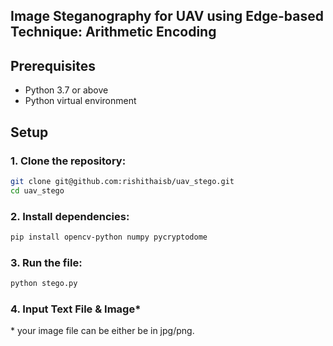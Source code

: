 ## Image Steganography for UAV using Edge-based Technique: Arithmetic Encoding 
## Prerequisites
- Python 3.7 or above
- Python virtual environment

## Setup
### 1. Clone the repository:
```bash
git clone git@github.com:rishithaisb/uav_stego.git
cd uav_stego
```
### 2. Install dependencies:
```bash
pip install opencv-python numpy pycryptodome
```
### 3. Run the file:
```bash
python stego.py
```
### 4. Input Text File & Image*
\* your image file can be either be in jpg/png.

